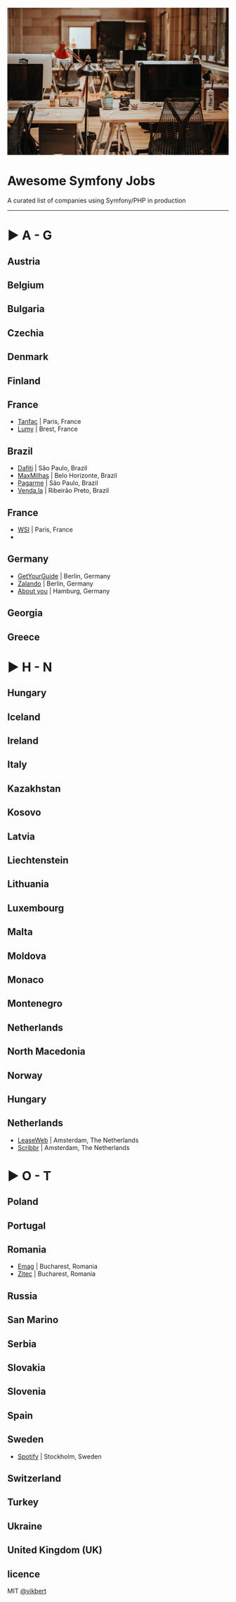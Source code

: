 ![](./office.jpg)

# Awesome Symfony Jobs
A curated list of companies using Symfony/PHP in production

---

# ▶︎ A - G

## Austria
## Belgium
## Bulgaria
## Czechia
## Denmark
## Finland
## France
* [Tanfac](http://www.tanfac.com/) | Paris, France
* [Lumy](https://www.Lumy.bzh) | Brest, France


## Brazil
* [Dafiti](https://www.dafiti.com.br) | São Paulo, Brazil
* [MaxMilhas](http://www.maxmilhas.com.br) | Belo Horizonte, Brazil
* [Pagarme](http://pagar.me) | São Paulo, Brazil
* [Venda.la](https://vendala.com.br/) | Ribeirão Preto, Brazil

## France
* [WSI](https://www.wsiworld.com/) | Paris, France
* 
## Germany
* [GetYourGuide](https://careers.getyourguide.com/) | Berlin, Germany
* [Zalando](https://jobs.zalando.com) | Berlin, Germany
* [About you](https://corporate.aboutyou.de/de/jobs) | Hamburg, Germany

##  Georgia
##  Greece

# ▶︎ H - N

## Hungary
## Iceland
## Ireland
## Italy
## Kazakhstan
## Kosovo
## Latvia
## Liechtenstein
## Lithuania
## Luxembourg
## Malta
## Moldova
## Monaco
## Montenegro
## Netherlands
## North Macedonia
## Norway
## Hungary

## Netherlands
* [LeaseWeb](https://www.leaseweb.com/career) | Amsterdam, The Netherlands 
* [Scribbr](https://scribbr.homerun.co/) | Amsterdam, The Netherlands

# ▶︎ O - T

## Poland
## Portugal
## Romania
* [Emag](https://emag.ro) | Bucharest, Romania
* [Zitec](https://careers.makeit.software/jobs) | Bucharest, Romania

## Russia
## San Marino
## Serbia
## Slovakia
## Slovenia
## Spain

## Sweden
* [Spotify](https://www.lifeatspotify.com/jobs) | Stockholm, Sweden

## Switzerland
## Turkey
## Ukraine
## United Kingdom (UK)

## licence

MIT [@vikbert](https://vikbert.github.io/)
